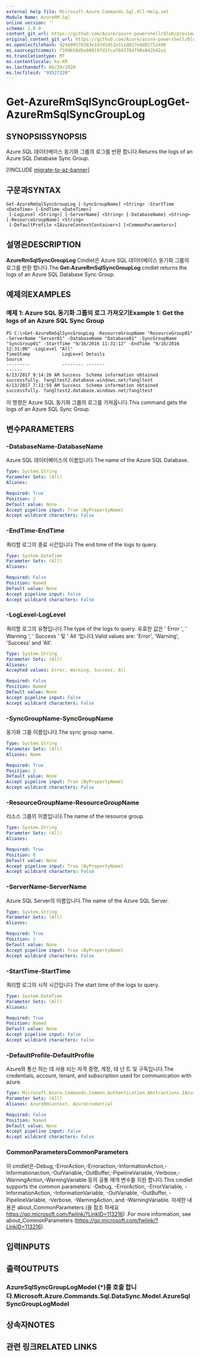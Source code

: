 ```yaml
---
external help file: Microsoft.Azure.Commands.Sql.dll-Help.xml
Module Name: AzureRM.Sql
online version: ''
schema: 2.0.0
content_git_url: https://github.com/Azure/azure-powershell/blob/preview/src/ResourceManager/Sql/Commands.Sql/help/Get-AzureRmSqlSyncGroupLog.md
original_content_git_url: https://github.com/Azure/azure-powershell/blob/preview/src/ResourceManager/Sql/Commands.Sql/help/Get-AzureRmSqlSyncGroupLog.md
ms.openlocfilehash: 924e00578383e103d1451e311d027edd02752496
ms.sourcegitcommit: f599b50d5e980197d1fca769378df90a842b42a1
ms.translationtype: MT
ms.contentlocale: ko-KR
ms.lasthandoff: 08/20/2020
ms.locfileid: "93527228"
---
```

# <span data-ttu-id="c919c-101">Get-AzureRmSqlSyncGroupLog</span><span class="sxs-lookup"><span data-stu-id="c919c-101">Get-AzureRmSqlSyncGroupLog</span></span>

## <span data-ttu-id="c919c-102">SYNOPSIS</span><span class="sxs-lookup"><span data-stu-id="c919c-102">SYNOPSIS</span></span>
<span data-ttu-id="c919c-103">Azure SQL 데이터베이스 동기화 그룹의 로그를 반환 합니다.</span><span class="sxs-lookup"><span data-stu-id="c919c-103">Returns the logs of an Azure SQL Database Sync Group.</span></span>

[!INCLUDE [migrate-to-az-banner](../../includes/migrate-to-az-banner.md)]

## <span data-ttu-id="c919c-104">구문과</span><span class="sxs-lookup"><span data-stu-id="c919c-104">SYNTAX</span></span>

```
Get-AzureRmSqlSyncGroupLog [-SyncGroupName] <String> -StartTime <DateTime> [-EndTime <DateTime>]
 [-LogLevel <String>] [-ServerName] <String> [-DatabaseName] <String> [-ResourceGroupName] <String>
 [-DefaultProfile <IAzureContextContainer>] [<CommonParameters>]
```

## <span data-ttu-id="c919c-105">설명은</span><span class="sxs-lookup"><span data-stu-id="c919c-105">DESCRIPTION</span></span>
<span data-ttu-id="c919c-106">**AzureRmSqlSyncGroupLog** Cmdlet은 Azure SQL 데이터베이스 동기화 그룹의 로그를 반환 합니다.</span><span class="sxs-lookup"><span data-stu-id="c919c-106">The **Get-AzureRmSqlSyncGroupLog** cmdlet returns the logs of an Azure SQL Database Sync Group.</span></span>

## <span data-ttu-id="c919c-107">예제의</span><span class="sxs-lookup"><span data-stu-id="c919c-107">EXAMPLES</span></span>

### <span data-ttu-id="c919c-108">예제 1: Azure SQL 동기화 그룹의 로그 가져오기</span><span class="sxs-lookup"><span data-stu-id="c919c-108">Example 1: Get the logs of an Azure SQL Sync Group</span></span>
```
PS C:\>Get-AzureRmSqlSyncGroupLog -ResourceGroupName "ResourceGroup01" -ServerName "Server01" -DatabaseName "Database01" -SyncGroupName "SyncGroup01" -StartTime "9/16/2016 11:31:12" -EndTime "9/16/2016 12:31:00" -LogLevel "All"
TimeStamp            LogLevel Details                                   Source
---------            -------- -------                                   ------
6/13/2017 9:14:26 AM Success  Schema information obtained successfully. fangltest2.database.windows.net/fangltest
6/13/2017 7:11:59 AM Success  Schema information obtained successfully. fangltest2.database.windows.net/fangltest
```

<span data-ttu-id="c919c-109">이 명령은 Azure SQL 동기화 그룹의 로그를 가져옵니다.</span><span class="sxs-lookup"><span data-stu-id="c919c-109">This command gets the logs of an Azure SQL Sync Group.</span></span>

## <span data-ttu-id="c919c-110">변수</span><span class="sxs-lookup"><span data-stu-id="c919c-110">PARAMETERS</span></span>

### <span data-ttu-id="c919c-111">-DatabaseName</span><span class="sxs-lookup"><span data-stu-id="c919c-111">-DatabaseName</span></span>
<span data-ttu-id="c919c-112">Azure SQL 데이터베이스의 이름입니다.</span><span class="sxs-lookup"><span data-stu-id="c919c-112">The name of the Azure SQL Database.</span></span>

```yaml
Type: System.String
Parameter Sets: (All)
Aliases: 

Required: True
Position: 2
Default value: None
Accept pipeline input: True (ByPropertyName)
Accept wildcard characters: False
```

### <span data-ttu-id="c919c-113">-EndTime</span><span class="sxs-lookup"><span data-stu-id="c919c-113">-EndTime</span></span>
<span data-ttu-id="c919c-114">쿼리할 로그의 종료 시간입니다.</span><span class="sxs-lookup"><span data-stu-id="c919c-114">The end time of the logs to query.</span></span>

```yaml
Type: System.DateTime
Parameter Sets: (All)
Aliases: 

Required: False
Position: Named
Default value: None
Accept pipeline input: False
Accept wildcard characters: False
```

### <span data-ttu-id="c919c-115">-LogLevel</span><span class="sxs-lookup"><span data-stu-id="c919c-115">-LogLevel</span></span>
<span data-ttu-id="c919c-116">쿼리할 로그의 유형입니다.</span><span class="sxs-lookup"><span data-stu-id="c919c-116">The type of the logs to query.</span></span>
<span data-ttu-id="c919c-117">유효한 값은 ' Error ', ' Warning ', ' Success ' 및 ' All '입니다.</span><span class="sxs-lookup"><span data-stu-id="c919c-117">Valid values are: 'Error', 'Warning', 'Success' and 'All'.</span></span>

```yaml
Type: System.String
Parameter Sets: (All)
Aliases: 
Accepted values: Error, Warning, Success, All

Required: False
Position: Named
Default value: None
Accept pipeline input: False
Accept wildcard characters: False
```

### <span data-ttu-id="c919c-118">-SyncGroupName</span><span class="sxs-lookup"><span data-stu-id="c919c-118">-SyncGroupName</span></span>
<span data-ttu-id="c919c-119">동기화 그룹 이름입니다.</span><span class="sxs-lookup"><span data-stu-id="c919c-119">The sync group name.</span></span>

```yaml
Type: System.String
Parameter Sets: (All)
Aliases: Name

Required: True
Position: 3
Default value: None
Accept pipeline input: True (ByPropertyName)
Accept wildcard characters: False
```

### <span data-ttu-id="c919c-120">-ResourceGroupName</span><span class="sxs-lookup"><span data-stu-id="c919c-120">-ResourceGroupName</span></span>
<span data-ttu-id="c919c-121">리소스 그룹의 이름입니다.</span><span class="sxs-lookup"><span data-stu-id="c919c-121">The name of the resource group.</span></span>

```yaml
Type: System.String
Parameter Sets: (All)
Aliases: 

Required: True
Position: 0
Default value: None
Accept pipeline input: True (ByPropertyName)
Accept wildcard characters: False
```

### <span data-ttu-id="c919c-122">-ServerName</span><span class="sxs-lookup"><span data-stu-id="c919c-122">-ServerName</span></span>
<span data-ttu-id="c919c-123">Azure SQL Server의 이름입니다.</span><span class="sxs-lookup"><span data-stu-id="c919c-123">The name of the Azure SQL Server.</span></span>

```yaml
Type: System.String
Parameter Sets: (All)
Aliases: 

Required: True
Position: 1
Default value: None
Accept pipeline input: True (ByPropertyName)
Accept wildcard characters: False
```

### <span data-ttu-id="c919c-124">-StartTime</span><span class="sxs-lookup"><span data-stu-id="c919c-124">-StartTime</span></span>
<span data-ttu-id="c919c-125">쿼리할 로그의 시작 시간입니다.</span><span class="sxs-lookup"><span data-stu-id="c919c-125">The start time of the logs to query.</span></span>

```yaml
Type: System.DateTime
Parameter Sets: (All)
Aliases: 

Required: True
Position: Named
Default value: None
Accept pipeline input: False
Accept wildcard characters: False
```

### <span data-ttu-id="c919c-126">-DefaultProfile</span><span class="sxs-lookup"><span data-stu-id="c919c-126">-DefaultProfile</span></span>
<span data-ttu-id="c919c-127">Azure와 통신 하는 데 사용 되는 자격 증명, 계정, 테 넌 트 및 구독입니다.</span><span class="sxs-lookup"><span data-stu-id="c919c-127">The credentials, account, tenant, and subscription used for communication with azure.</span></span>

```yaml
Type: Microsoft.Azure.Commands.Common.Authentication.Abstractions.IAzureContextContainer
Parameter Sets: (All)
Aliases: AzureRmContext, AzureCredential

Required: False
Position: Named
Default value: None
Accept pipeline input: False
Accept wildcard characters: False
```

### <span data-ttu-id="c919c-128">CommonParameters</span><span class="sxs-lookup"><span data-stu-id="c919c-128">CommonParameters</span></span>
<span data-ttu-id="c919c-129">이 cmdlet은-Debug,-ErrorAction,-Erroraction,-InformationAction,-Informationaction,-OutVariable,-OutBuffer,-PipelineVariable,-Verbose,-WarningAction,-WarningVariable 등의 공통 매개 변수를 지원 합니다.</span><span class="sxs-lookup"><span data-stu-id="c919c-129">This cmdlet supports the common parameters: -Debug, -ErrorAction, -ErrorVariable, -InformationAction, -InformationVariable, -OutVariable, -OutBuffer, -PipelineVariable, -Verbose, -WarningAction, and -WarningVariable.</span></span> <span data-ttu-id="c919c-130">자세한 내용은 about_CommonParameters (을 참조 하세요 https://go.microsoft.com/fwlink/?LinkID=113216) .</span><span class="sxs-lookup"><span data-stu-id="c919c-130">For more information, see about_CommonParameters (https://go.microsoft.com/fwlink/?LinkID=113216).</span></span>

## <span data-ttu-id="c919c-131">입력</span><span class="sxs-lookup"><span data-stu-id="c919c-131">INPUTS</span></span>

## <span data-ttu-id="c919c-132">출력</span><span class="sxs-lookup"><span data-stu-id="c919c-132">OUTPUTS</span></span>

### <span data-ttu-id="c919c-133">AzureSqlSyncGroupLogModel (\*)를 호출 합니다.</span><span class="sxs-lookup"><span data-stu-id="c919c-133">Microsoft.Azure.Commands.Sql.DataSync.Model.AzureSqlSyncGroupLogModel</span></span>

## <span data-ttu-id="c919c-134">상속자</span><span class="sxs-lookup"><span data-stu-id="c919c-134">NOTES</span></span>

## <span data-ttu-id="c919c-135">관련 링크</span><span class="sxs-lookup"><span data-stu-id="c919c-135">RELATED LINKS</span></span>

